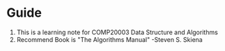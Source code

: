 Guide
===
  1. This is a learning note for COMP20003 Data Structure and Algorithms
  2. Recommend Book is "The Algorithms Manual" -Steven S. Skiena
